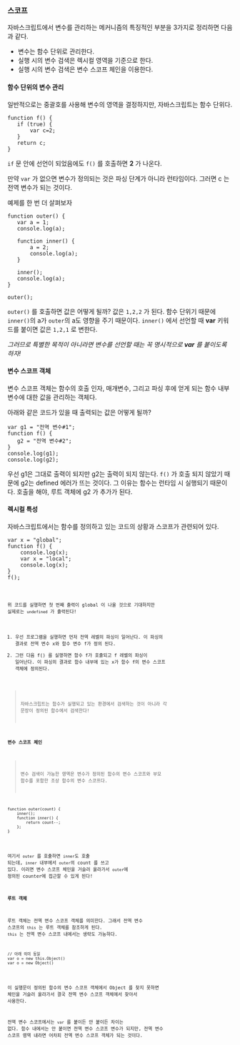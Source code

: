 ### 스코프

자바스크립트에서 변수를 관리하는 메커니즘의 특징적인 부분을 3가지로 정리하면 다음과 같다.
- 변수는 함수 단위로 관리한다.
- 실행 시의 변수 검색은 렉시컬 영역을 기준으로 한다.
- 실행 시의 변수 검색은 변수 스코프 체인을 이용한다.

#### 함수 단위의 변수 관리
일반적으로는 중괄호를 사용해 변수의 영역을 결정하지만, 자바스크립트는 함수 단위다.

<pre><code>function f() {
   if (true) {
       var c=2;
   }
   return c;
}
</code></pre>

`if` 문 안에 선언이 되었음에도 `f()` 를 호출하면 __2__ 가 나온다.

만약 `var` 가 없으면 변수가 정의되는 것은 파싱 단계가 아니라 런타임이다. 그러면 c 는 전역 변수가 되는 것이다.

예제를 한 번 더 살펴보자
<pre><code>function outer() {
   var a = 1;
   console.log(a);
   
   function inner() {
       a = 2;
       console.log(a);
   }
   
   inner();
   console.log(a);
}

outer();
</code></pre>

`outer()` 를 호출하면 값은 어떻게 될까? 값은 `1,2,2` 가 된다. 함수 단위기 때문에 `inner()`의 a가 `outer`의 a도 영향을 주기 때문이다. 
`inner()` 에서 선언할 때 __var__ 키워드를 붙이면 값은 `1,2,1` 로 변한다.  

_그러므로 특별한 목적이 아니라면 변수를 선언할 때는 꼭 명시적으로 __var__ 를 붙이도록 하자!_

#### 변수 스코프 객체

변수 스코프 객체는 함수의 호출 인자, 매개변수, 그리고 파싱 후에 얻게 되는 함수 내부 변수에 대한 값을 관리하는 객체다.

아래와 같은 코드가 있을 때 출력되는 값은 어떻게 될까?
<pre><code>var g1 = "전역 변수#1";      
function f() {
   g2 = "전역 변수#2";
}
console.log(g1);
console.log(g2);
</code></pre>

우선 g1은 그대로 출력이 되지만 g2는 출력이 되지 않는다. `f()` 가 호출 되지 않았기 때문에 g2는 defined 에러가 뜨는 것이다. 그 이유는 
함수는 런타임 시 실행되기 때문이다. 호출을 해야, 루트 객체에 g2 가 추가가 된다.

#### 렉시컬 특성

자바스크립트에서는 함수를 정의하고 있는 코드의 상황과 스코프가 관련되어 있다.

<pre><code>var x = "global";
function f() {
    console.log(x);
    var x = "local";
    console.log(x);
}
f();
<code></pre>

위 코드를 실행하면 첫 번째 출력이 global 이 나올 것으로 기대하지만 실제로는 `undefined` 가 출력된다!


1. 우선 프로그램을 실행하면 먼저 전역 레벨의 파싱이 일어난다. 이 파싱의 결과로 전역 변수 x와 함수 변수 f가 정의 된다.
2. 그런 다음 f() 를 실행하면 함수 f가 호출되고 f 레벨의 파싱이 일어난다. 이 파싱의 결과로 함수 내부에 있는 x가 함수 f의 변수 스코프 객체에 정의된다.

> 자바스크립트는 함수가 실행되고 있는 환경에서 검색하는 것이 아니라 각 문장이 정의된 함수에서 검색한다!

#### 변수 스코프 체인

> 변수 검색이 가능한 영역은 변수가 정의된 함수의 변수 스코프와 부모 함수를 포함한 조상 함수의 변수 스코프다.

<pre><code>function outer(count) {
    inner();
    function inner() {
        return count--;
    };
}
</pre></code>

여기서 `outer` 를 호출하면 `inner`도 호출 되는데, `inner` 내부에서 `outer`의 count 를 쓰고 있다. 이러면 변수 스코프 체인을 거슬러 올라가서 
`outer`에 정의된 counter에 접근할 수 있게 된다!

#### 루트 객체

루트 객체는 전역 변수 스코프 객체를 의미한다. 그래서 전역 변수 스코프의 `this` 는 루트 객체를 참조하게 된다. `this` 는 전역 변수 스코프 내에서는 
생략도 가능하다.

<pre><code>// 아래 의미 동일
var o = new this.Object()
var o = new Object()
</code></pre>

이 실행문이 정의된 함수의 변수 스코프 객체에서 Object 를 찾지 못하면 체인을 거슬러 올라가서 결국 전역 변수 스코프 객체에서 찾아서 사용한다.

전역 변수 스코프에서는 `var` 를 붙이든 안 붙이든 차이는 없다. 함수 내에서는 안 붙이면 전역 변수 스코프 변수가 되지만, 전역 변수 스코프 영역 내라면 어차피 
전역 변수 스코프 객체가 되는 것이다.
